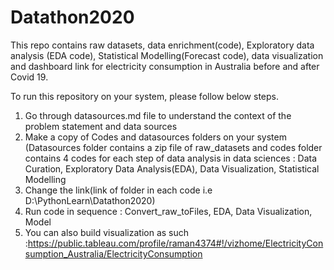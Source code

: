 # Datathon2020
This repo contains raw datasets, 
data enrichment(code), 
Exploratory data analysis (EDA code), 
Statistical Modelling(Forecast code), 
data visualization and dashboard link for electricity consumption in Australia before and after Covid 19.

To run this repository on your system, please follow below steps.

1. Go through datasources.md file to understand the context of the problem statement and data sources
2. Make a copy of Codes and datasources folders on your system (Datasources folder contains a zip file of raw_datasets and codes folder contains 4 codes for each step of data analysis in data sciences : Data Curation, Exploratory Data Analysis(EDA), Data Visualization, Statistical Modelling
3. Change the link(link of folder in each code i.e D:\PythonLearn\Datathon2020)
4. Run code in sequence : Convert_raw_toFiles, EDA, Data Visualization, Model
5. You can also build visualization as such :https://public.tableau.com/profile/raman4374#!/vizhome/ElectricityConsumption_Australia/ElectricityConsumption

